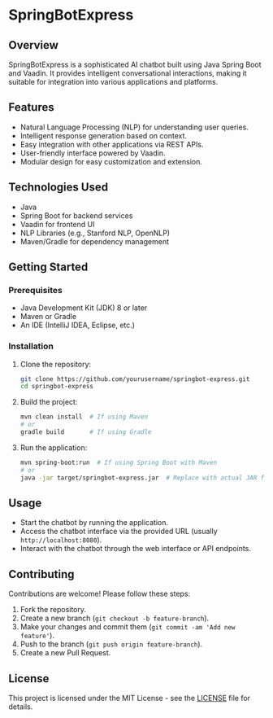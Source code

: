# SpringBotExpress

## Overview
SpringBotExpress is a sophisticated AI chatbot built using Java Spring Boot and Vaadin. It provides intelligent conversational interactions, making it suitable for integration into various applications and platforms.

## Features
- Natural Language Processing (NLP) for understanding user queries.
- Intelligent response generation based on context.
- Easy integration with other applications via REST APIs.
- User-friendly interface powered by Vaadin.
- Modular design for easy customization and extension.

## Technologies Used
- Java
- Spring Boot for backend services
- Vaadin for frontend UI
- NLP Libraries (e.g., Stanford NLP, OpenNLP)
- Maven/Gradle for dependency management

## Getting Started

### Prerequisites
- Java Development Kit (JDK) 8 or later
- Maven or Gradle
- An IDE (IntelliJ IDEA, Eclipse, etc.)

### Installation
1. Clone the repository:
    ```bash
    git clone https://github.com/yourusername/springbot-express.git
    cd springbot-express
    ```

2. Build the project:
    ```bash
    mvn clean install  # If using Maven
    # or
    gradle build       # If using Gradle
    ```

3. Run the application:
    ```bash
    mvn spring-boot:run  # If using Spring Boot with Maven
    # or
    java -jar target/springbot-express.jar  # Replace with actual JAR file name
    ```

## Usage
- Start the chatbot by running the application.
- Access the chatbot interface via the provided URL (usually `http://localhost:8080`).
- Interact with the chatbot through the web interface or API endpoints.

## Contributing
Contributions are welcome! Please follow these steps:
1. Fork the repository.
2. Create a new branch (`git checkout -b feature-branch`).
3. Make your changes and commit them (`git commit -am 'Add new feature'`).
4. Push to the branch (`git push origin feature-branch`).
5. Create a new Pull Request.

## License
This project is licensed under the MIT License - see the [LICENSE](LICENSE) file for details.